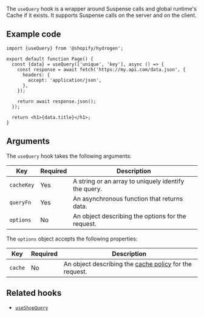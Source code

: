 <!-- This file is generated from source code in the Shopify/hydrogen repo. Edit the files in /packages/hydrogen/src/foundation/useQuery and run 'yarn generate-docs' at the root of this repo. For more information, refer to https://github.com/Shopify/shopify-dev/blob/main/content/internal/operations/hydrogen-reference-docs.md. -->

The `useQuery` hook is a wrapper around Suspense calls and
global runtime's Cache if it exists.
It supports Suspense calls on the server and on the client.

## Example code

```tsx
import {useQuery} from '@shopify/hydrogen';

export default function Page() {
  const {data} = useQuery(['unique', 'key'], async () => {
    const response = await fetch('https://my.api.com/data.json', {
      headers: {
        accept: 'application/json',
      },
    });

    return await response.json();
  });

  return <h1>{data.title}</h1>;
}
```

## Arguments

The `useQuery` hook takes the following arguments:

| Key        | Required | Description                                          |
| ---------- | -------- | ---------------------------------------------------- |
| `cacheKey` | Yes      | A string or an array to uniquely identify the query. |
| `queryFn`  | Yes      | An asynchronous function that returns data.          |
| `options`  | No       | An object describing the options for the request.    |

The `options` object accepts the following properties:

| Key     | Required | Description                                                                                            |
| ------- | -------- | ------------------------------------------------------------------------------------------------------ |
| `cache` | No       | An object describing the [cache policy](/custom-storefronts/hydrogen/framework/cache) for the request. |

## Related hooks

- [`useShopQuery`](/api/hydrogen/hooks/global/useshopquery)

